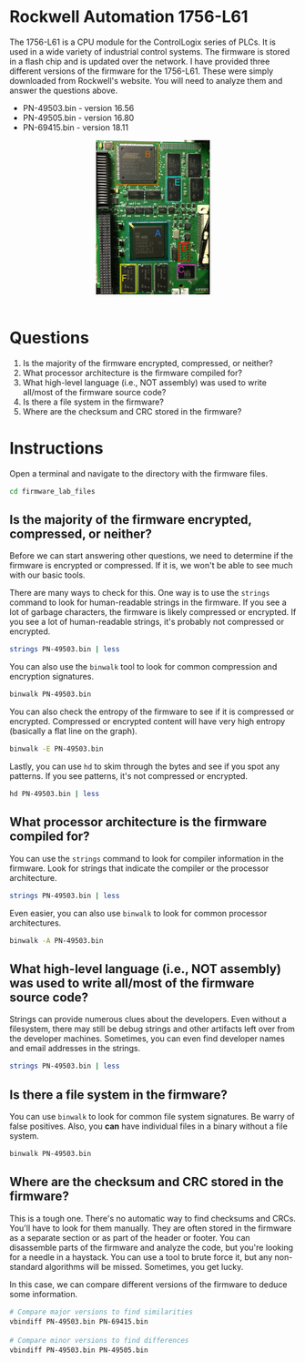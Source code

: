 

# Rockwell Automation 1756-L61

The 1756-L61 is a CPU module for the ControlLogix series of PLCs. It is used in a wide variety of industrial control systems. The firmware is stored in a flash chip and is updated over the network. I have provided three different versions of the firmware for the 1756-L61. These were simply downloaded from Rockwell's website. You will need to analyze them and answer the questions above.

* PN-49503.bin - version 16.56
* PN-49505.bin - version 16.80
* PN-69415.bin - version 18.11

<div align="center">
<img src="./img/01.png" width="200">
</div><br/>


# Questions

1. Is the majority of the firmware encrypted, compressed, or neither?
1. What processor architecture is the firmware compiled for?
1. What high-level language (i.e., NOT assembly) was used to write all/most of the firmware source code?
1. Is there a file system in the firmware?
1. Where are the checksum and CRC stored in the firmware?



# Instructions

Open a terminal and navigate to the directory with the firmware files.

```bash
cd firmware_lab_files
```


## Is the majority of the firmware encrypted, compressed, or neither?

Before we can start answering other questions, we need to determine if the firmware is encrypted or compressed. If it is, we won't be able to see much with our basic tools.

There are many ways to check for this. One way is to use the `strings` command to look for human-readable strings in the firmware. If you see a lot of garbage characters, the firmware is likely compressed or encrypted. If you see a lot of human-readable strings, it's probably not compressed or encrypted.

```bash
strings PN-49503.bin | less
```

You can also use the `binwalk` tool to look for common compression and encryption signatures.

```bash
binwalk PN-49503.bin
```

You can also check the entropy of the firmware to see if it is compressed or encrypted. Compressed or encrypted content will have very high entropy (basically a flat line on the graph).

```bash
binwalk -E PN-49503.bin
```

Lastly, you can use `hd` to skim through the bytes and see if you spot any patterns. If you see patterns, it's not compressed or encrypted.

```bash
hd PN-49503.bin | less
```



## What processor architecture is the firmware compiled for?

You can use the `strings` command to look for compiler information in the firmware. Look for strings that indicate the compiler or the processor architecture.

```bash
strings PN-49503.bin | less
```

Even easier, you can also use `binwalk` to look for common processor architectures.

```bash
binwalk -A PN-49503.bin
```



## What high-level language (i.e., NOT assembly) was used to write all/most of the firmware source code?

Strings can provide numerous clues about the developers. Even without a filesystem, there may still be debug strings and other artifacts left over from the developer machines. Sometimes, you can even find developer names and email addresses in the strings.

```bash
strings PN-49503.bin | less
```


## Is there a file system in the firmware?

You can use `binwalk` to look for common file system signatures. Be warry of false positives. Also, you **can** have individual files in a binary without a file system.

```bash
binwalk PN-49503.bin
```


## Where are the checksum and CRC stored in the firmware?

This is a tough one. There's no automatic way to find checksums and CRCs. You'll have to look for them manually. They are often stored in the firmware as a separate section or as part of the header or footer. You can disassemble parts of the firmware and analyze the code, but you're looking for a needle in a haystack. You can use a tool to brute force it, but any non-standard algorithms will be missed. Sometimes, you get lucky.

In this case, we can compare different versions of the firmware to deduce some information.

```bash
# Compare major versions to find similarities
vbindiff PN-49503.bin PN-69415.bin

# Compare minor versions to find differences
vbindiff PN-49503.bin PN-49505.bin
```

